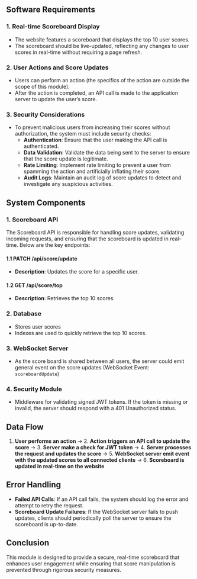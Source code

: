 ## Software Requirements

### 1. Real-time Scoreboard Display
- The website features a scoreboard that displays the top 10 user scores.
- The scoreboard should be live-updated, reflecting any changes to user scores in real-time without requiring a page refresh.

### 2. User Actions and Score Updates
- Users can perform an action (the specifics of the action are outside the scope of this module).
- After the action is completed, an API call is made to the application server to update the user’s score.


### 3. Security Considerations
- To prevent malicious users from increasing their scores without authorization, the system must include security checks:
  - **Authentication**: Ensure that the user making the API call is authenticated.
  - **Data Validation**: Validate the data being sent to the server to ensure that the score update is legitimate.
  - **Rate Limiting**: Implement rate limiting to prevent a user from spamming the action and artificially inflating their score.
  - **Audit Logs**: Maintain an audit log of score updates to detect and investigate any suspicious activities.

## System Components

### 1. **Scoreboard API**
The Scoreboard API is responsible for handling score updates, validating incoming requests, and ensuring that the scoreboard is updated in real-time. Below are the key endpoints:

#### **1.1 PATCH /api/score/update**
- **Description**: Updates the score for a specific user.

#### **1.2 GET /api/score/top**
- **Description**: Retrieves the top 10 scores.


### 2. **Database**
   - Stores user scores
   - Indexes are used to quickly retrieve the top 10 scores.

### 3. **WebSocket Server**
   - As the score board is shared between all users, the server could emit general event on the score updates (WebSocket Event: `scoreboardUpdate`)

### 4. **Security Module**
   - Middleware for validating signed JWT tokens. If the token is missing or invalid, the server should respond with a 401 Unauthorized status.

## Data Flow

1. **User performs an action** → 2. **Action triggers an API call to update the score** → 3. **Server make a check for JWT token** → 4. **Server processes the request and updates the score** → 5. **WebSocket server emit event with the updated scores to all connected clients** → 6. **Scoreboard is updated in real-time on the website**

## Error Handling

- **Failed API Calls**: If an API call fails, the system should log the error and attempt to retry the request.
- **Scoreboard Update Failures**: If the WebSocket server fails to push updates, clients should periodically poll the server to ensure the scoreboard is up-to-date.

## Conclusion

This module is designed to provide a secure, real-time scoreboard that enhances user engagement while ensuring that score manipulation is prevented through rigorous security measures.
